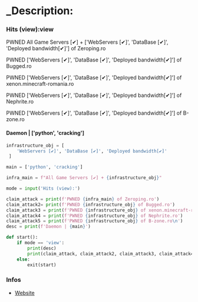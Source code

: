 

# _Description:

### Hits (view):view
PWNED All Game Servers [✔] + ['WebServers [✔]', 'DataBase [✔]', 'Deployed bandwidth[✔]'] of Zeroping.ro

PWNED ['WebServers [✔]', 'DataBase [✔]', 'Deployed bandwidth[✔]'] of Bugged.ro

PWNED ['WebServers [✔]', 'DataBase [✔]', 'Deployed bandwidth[✔]'] of xenon.minecraft-romania.ro

PWNED ['WebServers [✔]', 'DataBase [✔]', 'Deployed bandwidth[✔]'] of Nephrite.ro

PWNED ['WebServers [✔]', 'DataBase [✔]', 'Deployed bandwidth[✔]'] of B-zone.ro

#### Daemon | ['python', 'cracking']

```python 
infrastructure_obj = [
    'WebServers [✔]', 'DataBase [✔]', 'Deployed bandwidth[✔]'
 ]

main = ['python', 'cracking']

infra_main = f"All Game Servers [✔] + {infrastructure_obj}"

mode = input('Hits (view):')

claim_attack = print(f'PWNED {infra_main} of Zeroping.ro')
claim_attack2= print(f'PWNED {infrastructure_obj} of Bugged.ro')
claim_attack3 = print(f'PWNED {infrastructure_obj} of xenon.minecraft-romania.ro')
claim_attack4 = print(f'PWNED {infrastructure_obj} of Nephrite.ro')
claim_attack5 = print(f'PWNED {infrastructure_obj} of B-zone.ro\n')
desc = print(f'Daemon | {main}')

def start():
    if mode == 'view':
        print(desc)
        print(claim_attack, claim_attack2, claim_attack3, claim_attack4, claim_attack5)
    else:
        exit(start)
```

### Infos

 - [Website](https://daemonzz.xyz)

 
